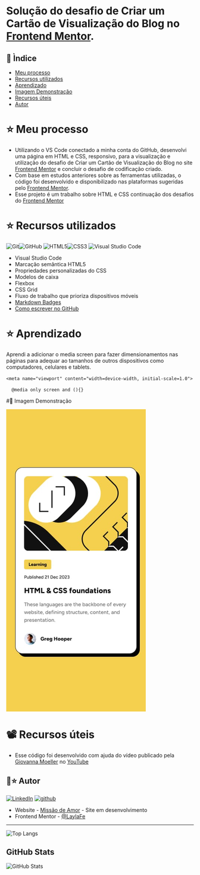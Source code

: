# Solução do desafio de Criar um Cartão de Visualização do Blog no [Frontend Mentor](https://www.frontendmentor.io/challenges/qr-code-component-iux_sIO_H). 

## 📖 Ìndice

- [Meu processo](#meu-processo)
- [Recursos utilizados](#Recursos-utilizados)
- [Aprendizado](#Aprendizado)
- [Imagem Demonstração](#imagem_demosntracao)
- [Recursos úteis](#recursos-uteis)
- [Autor](#Autor)

# ⭐ Meu processo

- Utilizando o VS Code conectado a minha conta do GitHub, desenvolvi uma página em HTML e CSS, responsivo, para a visualização e utilização do desafio de Criar um Cartão de Visualização do Blog no site [Frontend Mentor](https://www.frontendmentor.io/learning-paths/getting-started-on-frontend-mentor-XJhRWRREZd/steps/66e8a79b5832c087f2f62d73/challenge/start) e concluir o desafio de codificação criado.
- Com base em estudos anteriores sobre as ferramentas utilizadas, o código foi desenvolvido e disponibilizado nas plataformas sugeridas pelo [Frontend Mentor](https://www.frontendmentor.io/learning-paths/getting-started-on-frontend-mentor-XJhRWRREZd/steps/66e8a79b5832c087f2f62d73/challenge/start).
- Esse projeto é um trabalho sobre HTML e CSS continuação dos desafios do [Frontend Mentor](https://www.frontendmentor.io/learning-paths/getting-started-on-frontend-mentor-XJhRWRREZd/steps/66e8a79b5832c087f2f62d73/challenge/start)

# ⭐ Recursos utilizados

![Git](https://img.shields.io/badge/git-%23F05033.svg?style=for-the-badge&logo=git&logoColor=white)![GitHub](https://img.shields.io/badge/github-%23121011.svg?style=for-the-badge&logo=github&logoColor=white)
![HTML5](https://img.shields.io/badge/html5-%23E34F26.svg?style=for-the-badge&logo=html5&logoColor=white)![CSS3](https://img.shields.io/badge/css3-%231572B6.svg?style=for-the-badge&logo=css3&logoColor=white)
![Visual Studio Code](https://img.shields.io/badge/Visual%20Studio%20Code-0078d7.svg?style=for-the-badge&logo=visual-studio-code&logoColor=white)

- Visual Studio Code
- Marcação semântica HTML5
- Propriedades personalizadas do CSS
- Modelos de caixa
- Flexbox
- CSS Grid
- Fluxo de trabalho que prioriza dispositivos móveis
- [Markdown Badges](https://github.com/Ileriayo/markdown-badges#markdown-badges)
- [Como escrever no GitHub](https://docs.github.com/pt/get-started/writing-on-github)

# ⭐ Aprendizado

Aprendi a adicionar o media screen para fazer dimensionamentos nas páginas para adequar ao tamanhos de outros dispositivos como computadores, celulares e tablets.
```
<meta name="viewport" content="width=device-width, initial-scale=1.0">
```
```
  @media only screen and (){}
```

#📌 Imagem Demonstração

![](design/mobile-design.jpg)

# 📽️ Recursos úteis

- Esse código foi desenvolvido com ajuda do vídeo publicado pela [Giovanna Moeller](@giovanna.moeller) no [YouTube](https://youtu.be/ap_KHxw4Q_E?si=VvtsIVz6uw2fTXce)

## 🌙⭐ Autor
[![LinkedIn](https://img.shields.io/badge/-laylafe-000?style=for-the-badge&logo=linkedin&logoColor=62b1d4&color:FFF)](https://www.linkedin.com/in/laylafe/)
[![github](https://img.shields.io/badge/-laylafe-000?style=for-the-badge&logo=github&)](https://github.com/laylafe)
- Website - [Missão de Amor](https://laylafe.github.io/missaodeamor/) - Site em desenvolvimento
- Frontend Mentor - [@LaylaFe](https://www.frontendmentor.io/profile/LaylaFe)

_____________________________

![Top Langs](https://github-readme-stats-git-masterrstaa-rickstaa.vercel.app/api/top-langs/?username=laylafe&layout=compact&bg_color=211452&border_color=00000000&title_color=E94D5F&text_color=FFF)

## GitHub Stats

![GitHub Stats](https://github-readme-stats.vercel.app/api?username=laylafe&theme=transparent&bg_color=211452&border_color=fff0&show_icons=true&icon_color=fff&title_color=fff&text_color=fff&hide_title=true&hide=stars)